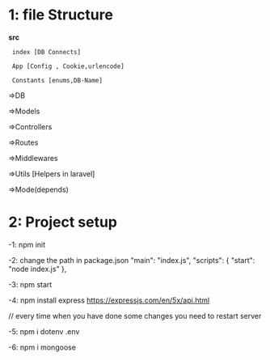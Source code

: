 # 1: file Structure

  **src**

     index [DB Connects]

     App [Config , Cookie,urlencode]

     Constants [enums,DB-Name]
  


=>DB

=>Models

=>Controllers

=>Routes

=>Middlewares

=>Utils  [Helpers in laravel]

=>Mode(depends)



# 2:  Project setup 
-1: npm init

-2: change the path in package.json 
       "main": "index.js",
       "scripts": {
           "start": "node index.js"
        },

-3: npm start

-4: npm install express
https://expressjs.com/en/5x/api.html

// every time when you have done some changes you need to restart server

-5: npm i dotenv
    .env

-6: npm i mongoose
